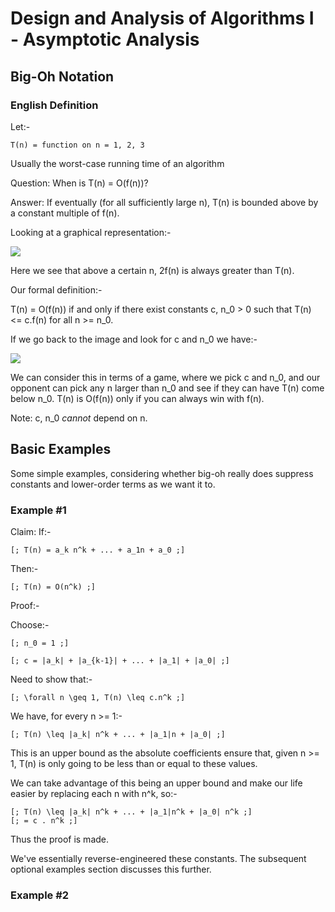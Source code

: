 Design and Analysis of Algorithms I - Asymptotic Analysis
=========================================================

Big-Oh Notation
---------------

### English Definition ###

Let:-

    T(n) = function on n = 1, 2, 3

Usually the worst-case running time of an algorithm

Question: When is T(n) = O(f(n))?

Answer: If eventually (for all sufficiently large n), T(n) is bounded above by a constant
multiple of f(n).

Looking at a graphical representation:-

<img src="http://codegrunt.co.uk/images/algo/2-big-oh-notation-1.png" />

Here we see that above a certain n, 2f(n) is always greater than T(n).

Our formal definition:-

T(n) = O(f(n)) if and only if there exist constants c, n\_0 > 0 such that T(n) <= c.f(n) for all
n >= n\_0.

If we go back to the image and look for c and n_0 we have:-

<img src="http://codegrunt.co.uk/images/algo/2-big-oh-notation-2.png" />

We can consider this in terms of a game, where we pick c and n_0, and our opponent can pick any
n larger than n\_0 and see if they can have T(n) come below n\_0. T(n) is O(f(n)) only if you
can always win with f(n).

Note: c, n\_0 *cannot* depend on n.

Basic Examples
--------------

Some simple examples, considering whether big-oh really does suppress constants and lower-order
terms as we want it to.

### Example #1 ###

Claim: If:-

    [; T(n) = a_k n^k + ... + a_1n + a_0 ;]

Then:-

    [; T(n) = O(n^k) ;]

Proof:-

Choose:-

    [; n_0 = 1 ;]

    [; c = |a_k| + |a_{k-1}| + ... + |a_1| + |a_0| ;]

Need to show that:-

    [; \forall n \geq 1, T(n) \leq c.n^k ;]

We have, for every n >= 1:-

    [; T(n) \leq |a_k| n^k + ... + |a_1|n + |a_0| ;]

This is an upper bound as the absolute coefficients ensure that, given n >= 1, T(n) is only
going to be less than or equal to these values.

We can take advantage of this being an upper bound and make our life easier by replacing each n
with n^k, so:-

    [; T(n) \leq |a_k| n^k + ... + |a_1|n^k + |a_0| n^k ;]
    [; = c . n^k ;]

Thus the proof is made.

We've essentially reverse-engineered these constants. The subsequent optional examples section
discusses this further.

### Example #2 ###



